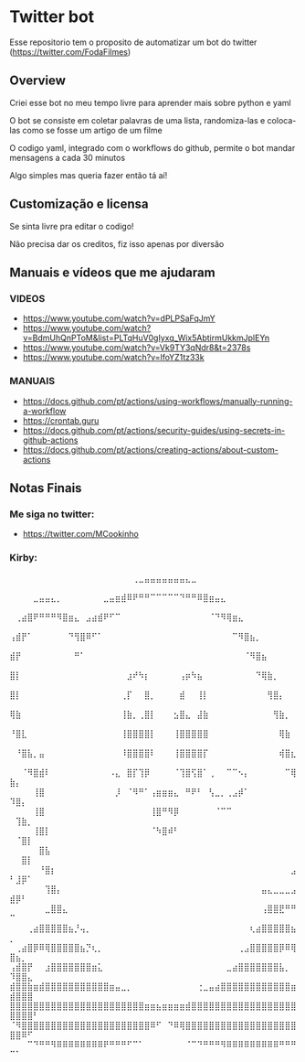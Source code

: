 # Twitter bot

Esse repositorio tem o proposito de automatizar um bot do twitter (https://twitter.com/FodaFilmes)

## Overview

Criei esse bot no meu tempo livre para aprender mais sobre python e yaml

O bot se consiste em coletar palavras de uma lista, randomiza-las e coloca-las como se fosse um artigo de um filme

O codigo yaml, integrado com o workflows do github, permite o bot mandar mensagens a cada 30 minutos

Algo simples mas queria fazer então tá aí!

## Customização e licensa

Se sinta livre pra editar o codigo! 

Não precisa dar os creditos, fiz isso apenas por diversão

## Manuais e vídeos que me ajudaram
### VIDEOS
- https://www.youtube.com/watch?v=dPLPSaFqJmY
- https://www.youtube.com/watch?v=BdmUhQnPToM&list=PLTqHuV0gIyxq_Wix5AbtirmUkkmJplEYn
- https://www.youtube.com/watch?v=Vk9TY3qNdr8&t=2378s
- https://www.youtube.com/watch?v=lfoYZ1tz33k
### MANUAIS
- https://docs.github.com/pt/actions/using-workflows/manually-running-a-workflow
- https://crontab.guru
- https://docs.github.com/pt/actions/security-guides/using-secrets-in-github-actions
- https://docs.github.com/pt/actions/creating-actions/about-custom-actions

## Notas Finais
### Me siga no twitter:
- https://twitter.com/MCookinho
### Kirby:
⠀⠀⠀⠀⠀⠀⠀⠀⠀⠀⠀⠀⠀⠀⠀⠀⠀⠀⠀⠀⠀⢀⣀⣤⣤⣤⣤⣤⣤⣤⣄⣀⠀⠀⠀⠀⠀⠀⠀⠀⠀⠀⠀⠀⠀⠀⠀⠀⠀⠀⠀⠀⠀⠀
⠀⠀⠀⠀⣀⣤⣤⣄⡀⠀⠀⠀⠀⠀⠀⠀⣀⣤⣶⣾⠿⠟⠛⠛⠉⠉⠉⠉⠉⠙⠛⠛⠿⣿⣶⣤⣄⠀⠀⠀⠀⠀⠀⠀⠀⠀⠀⠀⠀⠀⠀⠀⠀⠀
⠀⢀⣴⣿⠟⠛⠛⠛⠻⣿⣶⣄⠀⣠⣴⣾⠟⠋⠉⠀⠀⠀⠀⠀⠀⠀⠀⠀⠀⠀⠀⠀⠀⠀⠈⠙⠻⢿⣶⣄⠀⠀⠀⠀⠀⠀⠀⠀⠀⠀⠀⠀⠀⠀
⢠⣾⡟⠁⠀⠀⠀⠀⠀⠀⠙⢻⣿⠿⠋⠁⠀⠀⠀⠀⠀⠀⠀⠀⠀⠀⠀⠀⠀⠀⠀⠀⠀⠀⠀⠀⠀⠀⠉⠻⣿⣦⡀⠀⠀⠀⠀⠀⠀⠀⠀⠀⠀⠀
⣾⡟⠀⠀⠀⠀⠀⠀⠀⠀⠀⠛⠁⠀⠀⠀⠀⠀⠀⠀⠀⠀⠀⠀⠀⠀⠀⠀⠀⠀⠀⠀⠀⠀⠀⠀⠀⠀⠀⠀⠈⠻⣿⣦⠀⠀⠀⠀⠀⠀⠀⠀⠀⠀
⣿⡇⠀⠀⠀⠀⠀⠀⠀⠀⠀⠀⠀⠀⠀⠀⠀⠀⠀⠀⣰⠞⠳⡆⠀⠀⠀⠀⠀⢠⡶⠳⣦⠀⠀⠀⠀⠀⠀⠀⠀⠀⠙⢿⣷⡀⠀⠀⠀⠀⠀⠀⠀⠀
⣿⡇⠀⠀⠀⠀⠀⠀⠀⠀⠀⠀⠀⠀⠀⠀⠀⠀⠀⢀⡏⠀⠀⣿⡀⠀⠀⠀⠀⣾⠀⠀⢸⡇⠀⠀⠀⠀⠀⠀⠀⠀⠀⠀⢻⣿⡄⠀⠀⠀⠀⠀⠀⠀
⢿⣷⠀⠀⠀⠀⠀⠀⠀⠀⠀⠀⠀⠀⠀⠀⠀⠀⠀⢸⣷⡀⢀⣿⡇⠀⠀⠀⣢⣿⣄⠀⣼⣷⠀⠀⠀⠀⠀⠀⠀⠀⠀⠀⠀⢻⣷⡀⠀⠀⠀⠀⠀⠀
⠘⣿⣇⠀⠀⠀⠀⠀⠀⠀⠀⠀⠀⠀⠀⠀⠀⠀⠀⢸⣿⣿⣿⣿⡇⠀⠀⠀⢸⣿⣿⣿⣿⣿⠀⠀⠀⠀⠀⠀⠀⠀⠀⠀⠀⠀⢿⣷⠀⠀⠀⠀⠀⠀
⠀⠘⣿⣧⡀⣤⠀⠀⠀⠀⠀⠀⠀⠀⠀⠀⠀⠀⠀⠸⣿⣿⣿⣿⠇⠀⠀⠀⢸⣿⣿⣿⣿⡏⠀⠀⠀⠀⠀⠀⠀⠀⠀⠀⠀⠀⢾⣿⣆⠀⠀⠀⠀⠀
⠀⠀⠈⠻⣿⣾⠇⠀⠀⠀⠀⠀⠀⠀⠀⠀⠀⠠⣄⠀⣿⡏⢹⡿⠀⠀⠀⠀⠈⢹⣿⢫⣿⠁⢀⠀⠀⠉⠉⠢⡄⠀⠀⠀⠀⠀⠀⠉⢿⣷⡄⠀⠀⠀
⠀⠀⠀⠀⢸⣿⠀⠀⠀⠀⠀⠀⠀⠀⠀⠀⠀⠀⡸⠀⠈⠻⠛⠁⢠⣶⣶⣶⣄⠀⠛⠟⠃⠀⢣⣀⡀⢀⣠⡾⠁⠀⠀⠀⠀⠀⠀⠀⠀⠹⣿⡄⠀⠀
⠀⠀⠀⠀⢸⣿⠀⠀⠀⠀⠀⠀⠀⠀⠀⠀⠀⠀⠀⠀⠀⠀⠀⠀⢸⣿⠛⠻⡿⠀⠀⠀⠀⠀⠀⠈⠉⠉⠀⠀⠀⠀⠀⠀⠀⠀⠀⠀⠀⠀⢹⣷⡀⠀
⠀⠀⠀⠀⢸⣿⡇⠀⠀⠀⠀⠀⠀⠀⠀⠀⠀⠀⠀⠀⠀⠀⠀⠀⠈⠳⣿⠾⠃⠀⠀⠀⠀⠀⠀⠀⠀⠀⠀⠀⠀⠀⠀⠀⠀⠀⠀⠀⠀⠀⠈⣿⡇⠀
⠀⠀⠀⠀⠀⣿⣧⠀⠀⠀⠀⠀⠀⠀⠀⠀⠀⠀⠀⠀⠀⠀⠀⠀⠀⠀⠀⠀⠀⠀⠀⠀⠀⠀⠀⠀⠀⠀⠀⠀⠀⠀⠀⠀⠀⠀⠀⠀⠀⠀⠀⣿⡇⠀
⠀⠀⠀⠀⠀⠘⣿⡆⠀⠀⠀⠀⠀⠀⠀⠀⠀⠀⠀⠀⠀⠀⠀⠀⠀⠀⠀⠀⠀⠀⠀⠀⠀⠀⠀⠀⠀⠀⠀⠀⠀⠀⠀⠀⠀⠀⠀⠀⣠⠃⣸⡿⠁⠀
⠀⠀⠀⠀⠀⠀⢹⣿⡄⠀⠀⠀⠀⠀⠀⠀⠀⠀⠀⠀⠀⠀⠀⠀⠀⠀⠀⠀⠀⠀⠀⠀⠀⠀⠀⠀⠀⠀⠀⠀⠀⠀⠀⣤⣄⣀⣀⣀⣠⣾⡿⠃⠀⠀
⠀⠀⠀⠀⠀⠀⣀⣿⣿⣄⠀⠀⠀⠀⠀⠀⠀⠀⠀⠀⠀⠀⠀⠀⠀⠀⠀⠀⠀⠀⠀⠀⠀⠀⠀⠀⠀⠀⠀⠀⠀⠀⠀⢠⣿⣿⣟⠛⠛⠉⠀⠀⠀⠀
⠀⠀⠀⢀⣴⣿⣿⣿⣿⣿⣦⡘⢤⡀⠀⠀⠀⠀⠀⠀⠀⠀⠀⠀⠀⠀⠀⠀⠀⠀⠀⠀⠀⠀⠀⠀⠀⠀⠀⠀⠀⢆⣴⣿⣿⣿⣿⣿⣦⡀⠀⠀⠀⠀
⠀⢀⣴⣿⡿⠿⢿⣿⣿⣿⣿⣿⣦⡙⢆⡀⠀⠀⠀⠀⠀⠀⠀⠀⠀⠀⠀⠀⠀⠀⠀⠀⠀⠀⠀⠀⠀⠀⠀⢀⣠⣿⣿⣿⣿⣿⡿⠿⢿⣿⣦⡀⠀⠀
⢠⣾⣿⡟⠀⠀⣰⣿⣿⣿⣿⣿⣿⣿⣶⣅⠀⠀⠀⠀⠀⠀⠀⠀⠀⠀⠀⠀⠀⠀⠀⠀⠀⠀⠀⠀⠀⣀⣴⣿⣿⣿⣿⣿⣿⣿⣧⡀⠀⠹⣿⣿⣄⠀
⣾⣿⣿⣷⣶⣾⣿⣿⣿⣿⣿⣿⣿⣿⣿⣿⣿⣶⣤⣀⡀⠀⠀⠀⠀⠀⠀⠀⠀⠀⠀⠀⢐⣀⣤⣴⣿⣿⣿⣿⣿⣿⣿⣿⣿⣿⣿⣿⣶⣾⣿⣿⣿⠀
⣿⣿⣿⣿⣿⣿⣿⣿⣿⣿⣿⣿⣿⣿⣿⣿⣿⣿⣿⣿⣿⣿⣿⣶⣶⣦⣶⣶⣶⣶⣾⣿⣿⣿⣿⣿⣿⣿⣿⣿⣿⣿⣿⣿⣿⣿⣿⣿⣿⣿⣿⣿⣿⠃
⠈⠻⣿⣿⣿⣿⣿⣿⣿⣿⣿⣿⣿⣿⣿⣿⣿⣿⣿⣿⣿⣿⣿⣿⠿⠋⠀⠙⠿⢿⣿⣿⣿⣿⣿⣿⣿⣿⣿⣿⣿⣿⣿⣿⣿⣿⣿⣿⣿⣿⣿⠿⠋⠀
⠀⠀⠀⠉⠙⠛⠛⠻⠿⠿⠿⠿⠿⠿⠿⠿⠟⠛⠛⠛⠋⠉⠁⠀⠀⠀⠀⠀⠀⠀⠈⠉⠙⠛⠛⠛⠻⠿⠿⠿⠿⠿⠿⠿⠿⠿⠛⠛⠛⠉⠁⠀⠀⠀⠀⠀⠀
